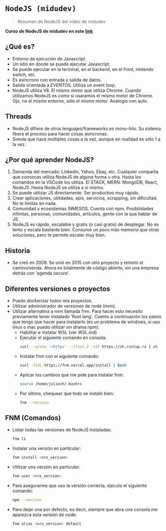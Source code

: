# `NodeJS (midudev)`
> Resumen de NodeJS del video de midudev

**Curso de NodeJS de midudev en este [link](https://www.youtube.com/watch?v=yB4n_K7dZV8&list=PLUofhDIg_38qm2oPOV-IRTTEKyrVBBaU7)**

## ¿Qué es?

- Entorno de ejecución de Javascript.
- Un sitio en donde se puede ejecutar Javascript.
- Se puede ejecutar en la terminal, en el backend, en el front, nintendo switch, etc.
- Es asíncrono con entrada y salida de datos.
- Salida orientada a EVENTOS. Utiliza un event loop.
- NodeJS utiliza V8. El mismo motor que utiliza Chrome. Cuando utilizamos NodeJS es como si usaramos el mismo motor de Chrome. Ojo, no el mismo entorno, sólo el mismo motor. Analogía con auto.

## Threads
- NodeJS difiere de otros lenguajes/frameworks es mono-hilo. Su sistema libera el proceso para hacer cosas asíncronas.
- Simula que hace múltiples cosas a la vez, aunque en realidad es sólo 1 a la vez.

## ¿Por qué aprender NodeJS?

1. Demanda del mercado: Linkedin, Yahoo, Ebay, etc. Cualquier compañía que conozcas utiliza NodeJS de alguna forma u otra. Hasta los comandos en la VSCode los utiliza. El STACK, MERN: MongoDB, React, NodeJS. Hasta NodeJS se utiliza a sí mismo. 
2. Se puede utilizar JS directamente. Ser productivo muy rápido.
3. Crear aplicaciones, utilidades, apis, servicios, scrapping, sin dificultad. No te limitás en nada.
4. Comunidad y ecosistemas INMESOS. Cuenta con npm. Posibilidades infinitas, personas, comunidades, artículos, gente con la que hablar de JS.
5. NodeJS es rápido, escalable y gratis (o casi gratis) de desplegar. No es lento y escala bastante bien. Consume un poco más memoria que otras soluciones, pero te permite escalar muy bien.

## Historia
- Se creó en 2009. Se unió en 2015 con otro proyecto y remotó el camino/senda. Ahora es totalmente de código abierto, sin una empresa detrás con 'agenda oscura'.

## Diferentes versiones o proyectos
- Puedo dockerizar todos mis proyectos.
- Utilizar administrador de versiones de node (nvm).
- Utilizar alternativa a nvm llamada fnm. Para hacer esto necesito previamente tener instalado 'Rust lang'. Cuento a continuación los pasos que tengo que hacer para instalarlo (es un problema de windows, si uso linux o mac puedo utilizar sin drama npm):
  - Habilitar e instalar WSL (ver WSL.md)
  - Ejecutar el siguiente comando en consola: 
    ```bash
    curl --proto '=https' --tlsv1.2 -sSf https://sh.rustup.rs | sh
    ```
  - Instalar fnm con el siguiente comando: 
    ```bash
    curl -fsSL https://fnm.vercel.app/install | bash
    ```
  - Aplicar los cambios que me pide para instalar fnm: 
    ```bash
    source /home/julioch/.bashrc
    ```
  - Por último, chequear que todo se instaló bien: 
    ```bash
    fnm --version
    ```

## FNM (Comandos)
- Listar todas las versiones de NodeJS instaladas:
    ```bash
    fnm ls
    ```
- Instalar una versión en particular:
    ```bash
    fnm install <nro_version>
    ```
- Utilizar una versión en particular:
    ```bash
    fnm user <nro_version>
    ```
- Para asegurarme que uso la versión correcta, ejecuto el siguiente comando:
    ```bash
    npm --version
    ```
- Para dejar una por defecto, es decir, siempre que abra una consola me aparezca esta versión de node:
    ```bash
    fnm alias <nro_version> default
    ```





